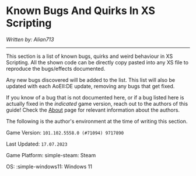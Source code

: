 # Known Bugs And Quirks In XS Scripting

_Written by: Alian713_

---

This section is a list of known bugs, quirks and weird behaviour in XS Scripting. All the shown code can be directly copy pasted into any XS file to reproduce the bugs/effects documented.

Any new bugs discovered will be added to the list. This list will also be updated with each AoEII:DE update, removing any bugs that get fixed.

If you know of a bug that is not documented here, or if a bug listed here is actually fixed in the _indicated_ game version, reach out to the authors of this guide! Check the [About](../../about) page for relevant information about the authors.

The following is the author's environment at the time of writing this section.

Game Version: `101.102.5558.0 (#71094) 9717890`

Last Updated: `17.07.2023`

Game Platform: simple-steam: Steam

OS: :simple-windows11: Windows 11
